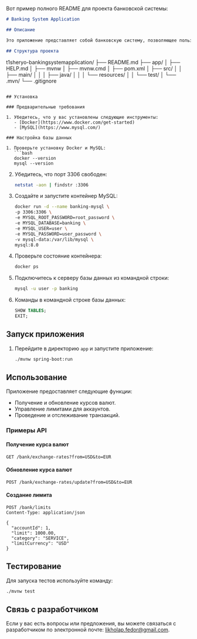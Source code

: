 Вот пример полного README для проекта банковской системы:

```markdown
# Banking System Application

## Описание

Это приложение представляет собой банковскую систему, позволяющее пользователям управлять счетами, транзакциями и лимитами. Оно использует Spring Boot и Maven для разработки и управления зависимостями.

## Структура проекта

```
t1sheryo-bankingsystemapplication/
├── README.md
├── app/
│   ├── HELP.md
│   ├── mvnw
│   ├── mvnw.cmd
│   ├── pom.xml
│   ├── src/
│   │   ├── main/
│   │   │   ├── java/
│   │   │   └── resources/
│   │   └── test/
│   └── .mvn/
└── .gitignore
```

## Установка

### Предварительные требования

1. Убедитесь, что у вас установлены следующие инструменты:
   - [Docker](https://www.docker.com/get-started)
   - [MySQL](https://www.mysql.com/)

### Настройка базы данных

1. Проверьте установку Docker и MySQL:
   ```bash
   docker --version
   mysql --version
   ```

2. Убедитесь, что порт 3306 свободен:
   ```bash
   netstat -aon | findstr :3306
   ```

3. Создайте и запустите контейнер MySQL:
   ```bash
   docker run -d --name banking-mysql \
   -p 3306:3306 \
   -e MYSQL_ROOT_PASSWORD=root_password \
   -e MYSQL_DATABASE=banking \
   -e MYSQL_USER=user \
   -e MYSQL_PASSWORD=user_password \
   -v mysql-data:/var/lib/mysql \
   mysql:8.0
   ```

4. Проверьте состояние контейнера:
   ```bash
   docker ps
   ```

5. Подключитесь к серверу базы данных из командной строки:
   ```bash
   mysql -u user -p banking
   ```

6. Команды в командной строке базы данных:
   ```sql
   SHOW TABLES;
   EXIT;
   ```

## Запуск приложения

1. Перейдите в директорию `app` и запустите приложение:
   ```bash
   ./mvnw spring-boot:run
   ```

## Использование

Приложение предоставляет следующие функции:

- Получение и обновление курсов валют.
- Управление лимитами для аккаунтов.
- Проведение и отслеживание транзакций.

### Примеры API

#### Получение курса валют

```http
GET /bank/exchange-rates?from=USD&to=EUR
```

#### Обновление курса валют

```http
POST /bank/exchange-rates/update?from=USD&to=EUR
```

#### Создание лимита

```http
POST /bank/limits
Content-Type: application/json

{
  "accountId": 1,
  "limit": 1000.00,
  "category": "SERVICE",
  "limitCurrency": "USD"
}
```

## Тестирование

Для запуска тестов используйте команду:

```bash
./mvnw test
```

## Связь с разработчиком

Если у вас есть вопросы или предложения, вы можете связаться с разработчиком по электронной почте: [likholap.fedor@gmail.com](mailto:likholap.fedor@gmail.com).
```

